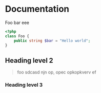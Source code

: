 # Documentation

Foo bar eee

```php
<?php
class Foo {
	public string $bar = "Hello world";
}
```

## Heading level 2

> foo sdcasd
> njn op, opec opkopkverv ef

### Heading level 3